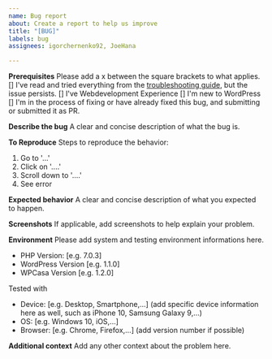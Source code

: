 ```yaml
---
name: Bug report
about: Create a report to help us improve
title: "[BUG]"
labels: bug
assignees: igorchernenko92, JoeHana

---
```


**Prerequisites**
Please add a x between the square brackets to what applies.
[] I've read and tried everything from the [troubleshooting guide](https://docs.wpcasa.com/article/troubleshooting-guide/), but the issue persists.
[] I've Webdevelopment Experience
[] I'm new to WordPress
[] I'm in the process of fixing or have already fixed this bug, and submitting or submitted it as PR.

**Describe the bug**
A clear and concise description of what the bug is.

**To Reproduce**
Steps to reproduce the behavior:
1. Go to '...'
2. Click on '....'
3. Scroll down to '....'
4. See error

**Expected behavior**
A clear and concise description of what you expected to happen.

**Screenshots**
If applicable, add screenshots to help explain your problem.

**Environment**
Please add system and testing environment informations here.
 - PHP Version: [e.g. 7.0.3]
 - WordPress Version [e.g. 1.1.0]
 - WPCasa Version [e.g. 1.2.0]

Tested with
- Device: [e.g. Desktop, Smartphone,...] (add specific device information here as well, such as iPhone 10, Samsung Galaxy 9,...)
- OS: [e.g. Windows 10, iOS,...]
- Browser: [e.g. Chrome, Firefox,...] (add version number if possible)

**Additional context**
Add any other context about the problem here.
